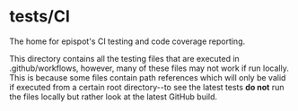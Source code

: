 # tests/CI
The home for epispot's CI testing and code coverage reporting.

This directory contains all the testing files that are executed in 
.github/workflows, however, many of these files may not work if run locally. 
This is because some files contain path references which will only be valid if 
executed from a certain root directory--to see the latest tests **do not** run 
the files locally but rather look at the latest GitHub build.
